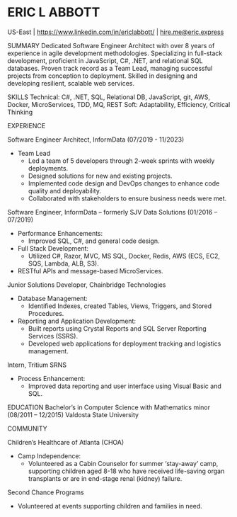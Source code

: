 # ERIC L ABBOTT

US-East | <https://www.linkedin.com/in/ericlabbott/> | <hire.me@eric.express>

SUMMARY
Dedicated Software Engineer Architect with over 8 years of experience in agile development methodologies. Specializing in full-stack development, proficient in JavaScript, C#, .NET, and relational SQL databases. Proven track record as a Team Lead, managing successful projects from conception to deployment. Skilled in designing and developing resilient, scalable web services.

SKILLS
Technical: C#, .NET, SQL, Relational DB, JavaScript, git, AWS, Docker, MicroServices, TDD, MQ, REST
Soft: Adaptability, Efficiency, Critical Thinking

EXPERIENCE

Software Engineer Architect, InformData (07/2019 - 11/2023)

- Team Lead
  - Led a team of 5 developers through 2-week sprints with weekly deployments.
  - Designed solutions for new and existing projects.
  - Implemented code design and DevOps changes to enhance code quality and deployability.
  - Collaborated with stakeholders to ensure business needs were met.

Software Engineer, InformData – formerly SJV Data Solutions (01/2016 – 07/2019)

- Performance Enhancements:
  - Improved SQL, C#, and general code design.
- Full Stack Development:
  - Utilized C#, Razor, MVC, MS SQL, Docker, Redis, AWS (ECS, EC2, SQS, Lambda, ALB, S3).
- RESTful APIs and message-based MicroServices.

Junior Solutions Developer, Chainbridge Technologies

- Database Management:
  - Identified Indexes, created Tables, Views, Triggers, and Stored Procedures.
- Reporting and Application Development:
  - Built reports using Crystal Reports and SQL Server Reporting Services (SSRS).
  - Developed web applications for deployment tracking and logistics management.

Intern, Tritium SRNS

- Process Enhancement:
  - Improved data reporting and user interface using Visual Basic and SQL.

EDUCATION
Bachelor’s in Computer Science with Mathematics minor (08/2011 – 12/2015)
Valdosta State University

COMMUNITY

Children’s Healthcare of Atlanta (CHOA)

- Camp Independence:
  - Volunteered as a Cabin Counselor for summer ‘stay-away’ camp, supporting children aged 8-18 who have received life-saving organ transplants or are in end-stage renal (kidney) failure.

Second Chance Programs

- Volunteered at events supporting children and families in need.
